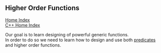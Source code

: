 ## Higher Order Functions
[Home Index](/README.md)  
[C++ Home Index](/cpp/index.md)  

Our goal is to learn designing of powerful generic functions.  
In order to do so we need to learn how to design and use both [predicates](/cpp/predicates.md) and higher order functions.

